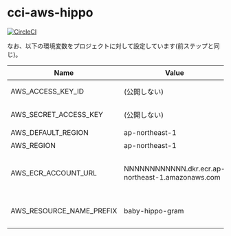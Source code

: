 # cci-aws-hippo

[![CircleCI](https://circleci.com/gh/mayoct/cci-aws-hippo/tree/step02.svg?style=svg)](https://circleci.com/gh/mayoct/cci-aws-hippo/tree/step02)

なお、以下の環境変数をプロジェクトに対して設定しています(前ステップと同じ)。

|Name|Value|説明|
|----|-----|----|
|AWS_ACCESS_KEY_ID|(公開しない)|用意したIAMユーザーのアクセスキー|
|AWS_SECRET_ACCESS_KEY|(公開しない)|上記IAMユーザーのシークレットアクセスキー|
|AWS_DEFAULT_REGION|ap-northeast-1|実行リージョン|
|AWS_REGION|ap-northeast-1|実行リージョン|
|AWS_ECR_ACCOUNT_URL|NNNNNNNNNNNN.dkr.ecr.ap-northeast-1.amazonaws.com|Amazon ECR プレイべーとレジストリのURL(NNNNNNNNNNNNはAWSアカウントID)|
|AWS_RESOURCE_NAME_PREFIX|baby-hippo-gram|Amazonリソース名(ARN)のプリフィックス(タグが後続する)|
